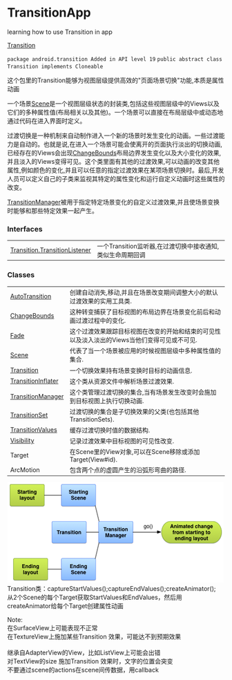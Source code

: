# TransitionApp
learning how to use Transition in app

[Transition](http://www.android-doc.com/reference/android/transition/package-summary.html)

`package android.transition Added in API level 19`
`public abstract class Transition implements Cloneable`

这个包里的Transition能够为视图层级提供高效的"页面场景切换"功能,本质是属性动画

一个场景[Scene](http://www.android-doc.com/reference/android/transition/Scene.html)是一个视图层级状态的封装类,包括这些视图层级中的Views以及它们的多种属性值(布局相关以及其他)。一个场景可以直接在布局层级中或动态地通过代码在进入界面时定义。

过渡切换是一种机制来自动制作进入一个新的场景时发生变化的动画。一些过渡能力是自动的。也就是说,在进入一个场景可能会使离开的页面执行淡出的切换动画,已经存在的Views会出现[ChangeBounds](http://www.android-doc.com/reference/android/transition/ChangeBounds.html)布局边界发生变化以及大小变化的效果,并且淡入的Views变得可见。这个类里面有其他的过渡效果,可以动画的改变其他属性,例如颜色的变化,并且可以任意的指定过渡效果在某项场景切换时。最后,开发人员可以定义自己的子类来监视其特定的属性变化和运行自定义动画时这些属性的改变。

[TransitionManager](http://www.android-doc.com/reference/android/transition/TransitionManager.html)被用于指定特定场景变化的自定义过渡效果,并且使场景变换时能够和那些特定效果一起产生。

### Interfaces
<table>
    <tr>
        <td><a href="http://www.android-doc.com/reference/android/transition/Transition.TransitionListener.html">Transition.TransitionListener</a></td>
        <td>一个Transition监听器,在过渡切换中接收通知,类似生命周期回调</td>
    </tr>
</table>

### Classes
<table>
        <tr>
            <td><a href="http://www.android-doc.com/reference/android/transition/AutoTransition.html">AutoTransition</a></td>
            <td>创建自动消失,移动,并且在场景改变期间调整大小的默认过渡效果的实用工具类.&nbsp;</td>
        </tr>
        <tr>
            <td><a href="http://www.android-doc.com/reference/android/transition/ChangeBounds.html">ChangeBounds</a></td>
            <td>这种转变捕获了目标视图的布局边界在场景变化前后和动画过渡过程中的变化.&nbsp;</td>
        </tr>
        <tr>
            <td><a href="http://www.android-doc.com/reference/android/transition/Fade.html">Fade</a></td>
            <td>这个过渡效果跟踪目标视图在改变的开始和结束的可见性以及淡入淡出的Views当他们变得可见或不可见.&nbsp;</td>
        </tr>
        <tr>
            <td><a href="http://www.android-doc.com/reference/android/transition/Scene.html">Scene</a></td>
            <td>代表了当一个场景被应用的时候视图层级中多种属性值的集合.&nbsp;</td>
        </tr>
        <tr>
            <td><a href="http://www.android-doc.com/reference/android/transition/Transition.html">Transition</a></td>
            <td>一个切换效果持有场景变换时目标的动画信息.&nbsp;</td>
        </tr>
        <tr>
            <td><a href="http://www.android-doc.com/reference/android/transition/TransitionInflater.html">TransitionInflater</a></td>
            <td>这个类从资源文件中解析场景过渡效果.&nbsp;</td>
        </tr>
        <tr>
            <td><a href="http://www.android-doc.com/reference/android/transition/TransitionManager.html">TransitionManager</a></td>
            <td>这个类管理过渡切换的集合,当有场景发生改变时会施加到目标视图上执行切换动画.&nbsp;</td>
        </tr>
        <tr>
            <td><a href="http://www.android-doc.com/reference/android/transition/TransitionSet.html">TransitionSet</a></td>
            <td>过渡切换的集合是子切换效果的父类(也包括其他TransitionSets).&nbsp;</td>
        </tr>
        <tr>
            <td><a href="http://www.android-doc.com/reference/android/transition/TransitionValues.html">TransitionValues</a></td>
            <td>缓存过渡切换时值的数据结构.&nbsp;</td>
        </tr>
        <tr>
            <td><a href="http://www.android-doc.com/reference/android/transition/Visibility.html">Visibility</a></td>
            <td>记录过渡效果中目标视图的可见性改变.&nbsp;</td>
        </tr>
        <tr>
            <td>Target</td>
            <td>在Scene里的View对象,可以在Scene移除或添加Target(View#id).&nbsp;</td>
        </tr>
        <tr>
            <td>ArcMotion</td>
            <td>包含两个点的虚圆产生的沿弧形弯曲的路径.&nbsp;</td>
        </tr>
  </table>

![img](https://github.com/willkernel/TransitionApp/blob/master/pngs/flow.png)
Transition类：captureStartValues();captureEndValues();createAnimator();<br>
从2个Scene的每个Target获取StartValues和EndValues，然后用createAnimator给每个Target创建属性动画<br>

Note:<br>
在SurfaceView上可能表现不正常<br>
在TextureView上施加某些Transition 效果，可能达不到预期效果<br><br>
继承自AdapterView的View，比如ListView上可能会出错<br>
对TextView的size 施加Transition 效果时，文字的位置会突变<br>
不要通过scene的actions在scene间传数据，用callback<br>
